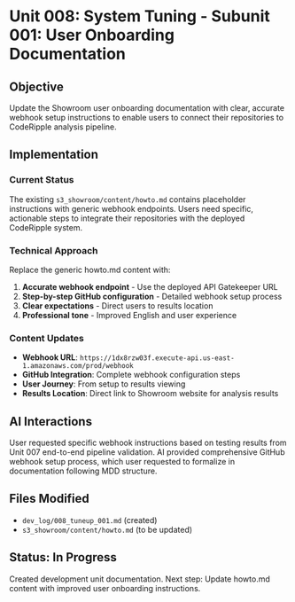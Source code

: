 # Unit 008: System Tuning - Subunit 001: User Onboarding Documentation

## Objective
Update the Showroom user onboarding documentation with clear, accurate webhook setup instructions to enable users to connect their repositories to CodeRipple analysis pipeline.

## Implementation

### Current Status
The existing `s3_showroom/content/howto.md` contains placeholder instructions with generic webhook endpoints. Users need specific, actionable steps to integrate their repositories with the deployed CodeRipple system.

### Technical Approach
Replace the generic howto.md content with:
1. **Accurate webhook endpoint** - Use the deployed API Gatekeeper URL
2. **Step-by-step GitHub configuration** - Detailed webhook setup process
3. **Clear expectations** - Direct users to results location
4. **Professional tone** - Improved English and user experience

### Content Updates
- **Webhook URL**: `https://1dx8rzw03f.execute-api.us-east-1.amazonaws.com/prod/webhook`
- **GitHub Integration**: Complete webhook configuration steps
- **User Journey**: From setup to results viewing
- **Results Location**: Direct link to Showroom website for analysis results

## AI Interactions
User requested specific webhook instructions based on testing results from Unit 007 end-to-end pipeline validation. AI provided comprehensive GitHub webhook setup process, which user requested to formalize in documentation following MDD structure.

## Files Modified
- `dev_log/008_tuneup_001.md` (created)
- `s3_showroom/content/howto.md` (to be updated)

## Status: In Progress
Created development unit documentation. Next step: Update howto.md content with improved user onboarding instructions.
